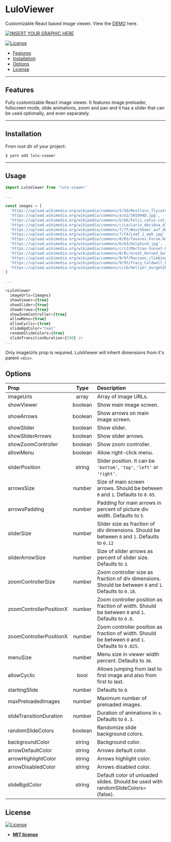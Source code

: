 # LuloViewer

Customizable React based image viewer. View the <a href="https://lulo-viewer.herokuapp.com/" rel="noopener noreferrer" target="_blank">DEMO</a> here.

[![INSERT YOUR GRAPHIC HERE](https://gdurl.com/2mMv)](https://lulo-viewer.herokuapp.com/)

[![License](http://img.shields.io/:license-mit-blue.svg?style=flat-square)](http://badges.mit-license.org)

- [Features](#features)
- [Installation](#installation)
- [Options](#options)
- [License](#license)

---

## Features

Fully customizable React image viewer. It features image preloader, fullscreen mode, slide animations, zoom and pan and it has a slider that can be used optionally, and even separately.

---

## Installation

From root dir of your project:

```shell
$ yarn add lulo-viewer
```

---

## Usage

```javascript
import LuloViewer from 'lulo-viewer'

...

const images = [
  'https://upload.wikimedia.org/wikipedia/commons/5/5d/Restless_flycatcher04.jpg',
  'https://upload.wikimedia.org/wikipedia/commons/a/a2/SN1994D.jpg',
  'https://upload.wikimedia.org/wikipedia/commons/b/b6/Felis_catus-cat_on_snow.jpg',
  'https://upload.wikimedia.org/wikipedia/commons/c/ca/Larix_decidua_Aletschwald.jpg',
  'https://upload.wikimedia.org/wikipedia/commons/7/7f/Waschbaer_auf_dem_Dach.jpg',
  'https://upload.wikimedia.org/wikipedia/commons/f/f4/Leaf_1_web.jpg',
  'https://upload.wikimedia.org/wikipedia/commons/0/03/Tavares.Forum.Romanum.redux.jpg',
  'https://upload.wikimedia.org/wikipedia/commons/b/b3/Dolphind.jpg',
  'https://upload.wikimedia.org/wikipedia/commons/c/c2/Martian-Sunset-O-de-Goursac-Curiosity-2013.jpg',
  'https://upload.wikimedia.org/wikipedia/commons/8/8c/Great_Horned_Owl_in_a_Rain_Storm_in_the_Mojave.jpg',
  'https://upload.wikimedia.org/wikipedia/commons/9/9f/Raccoon_climbing_in_tree_-_Cropped_and_color_corrected.jpg',
  'https://upload.wikimedia.org/wikipedia/commons/9/95/Tracy_Caldwell_Dyson_in_Cupola_ISS.jpg',
  'https://upload.wikimedia.org/wikipedia/commons/c/cb/Hellyer_Gorge%2C_Tasmania.jpg',
]

...

<LuloViewer
  imageUrls={images}
  showViewer={true}
  showSlider={true}
  showArrows={true}
  showZoomController={true}
  allowMenu={true}
  allowCyclic={true}
  slideBgdColor="teal"
  randomSlideColors={true}
  slideTransitionDuration={500} />
...

```

Only imageUrls prop is required. LuloViewer will inherit dimensions from it's parent `<div>`.

## Options

| Prop                    |  Type   | Description                                                                                            |
| :---------------------- | :-----: | :----------------------------------------------------------------------------------------------------- |
| imageUrls               |  array  | Array of image URLs.                                                                                   |
| showViewer              | boolean | Show main image screen.                                                                                |
| showArrows              | boolean | Show arrows on main image screen.                                                                      |
| showSlider              | boolean | Show slider.                                                                                           |
| showSliderArrows        | boolean | Show slider arrows.                                                                                    |
| showZoomController      | boolean | Show zoom controller.                                                                                  |
| allowMenu               | boolean | Allow right-click menu.                                                                                |
| sliderPosition          | string  | Slider position. It can be `'bottom'`, `'top'`, `'left'` or `'right'`.                                 |
| arrowsSize              | number  | Size of main screen arrows. Should be between `0` and `1`. Defaults to `0.05`.                         |
| arrowsPadding           | number  | Padding for main arrows in percent of picture div width. Defaults to `5`.                              |
| sliderSize              | number  | Slider size as fraction of div dimensions. Should be between `0` and `1`. Defaults to `0.12`           |
| sliderArrowSize         | number  | Size of slider arrows as percent of slider size. Defaults to `3`.                                      |
| zoomControllerSize      | number  | Zoom controller size as fraction of div dimensions. Should be between `0` and `1`. Defaults to `0.18`. |
| zoomControllerPositionX | number  | Zoom controller position as fraction of width. Should be between `0` and `1`. Defaults to `0.8`.       |
| zoomControllerPositionX | number  | Zoom controller position as fraction of width. Should be between `0` and `1`. Defaults to `0.025`.     |
| menuSize                | number  | Menu size in viewer width percent. Defaults to `30`.                                                   |
| allowCyclic             |  bool   | Allows jumping from last to first image and also from first to last.                                   |
| startingSlide           | number  | Defaults to `0`.                                                                                       |
| maxPreloadedImages      | number  | Maximum number of preloaded images.                                                                    |
| slideTransitionDuration | number  | Duration of animations in `s`. Defaults to `0.3`.                                                      |
| randomSlideColors       | boolean | Randomize slide background colors.                                                                     |
| backgroundColor         | string  | Background color.                                                                                      |
| arrowDefaultColor       | string  | Arrows default color.                                                                                  |
| arrowHighlightColor     | string  | Arrows highlight color.                                                                                |
| arrowDisabledColor      | string  | Arrows disabled color.                                                                                 |
| slideBgdColor           | string  | Default color of unloaded slides. Should be used with randomSlideColors={false}.                       |

## License

[![License](http://img.shields.io/:license-mit-blue.svg?style=flat-square)](http://badges.mit-license.org)

- **[MIT license](http://opensource.org/licenses/mit-license.php)**
